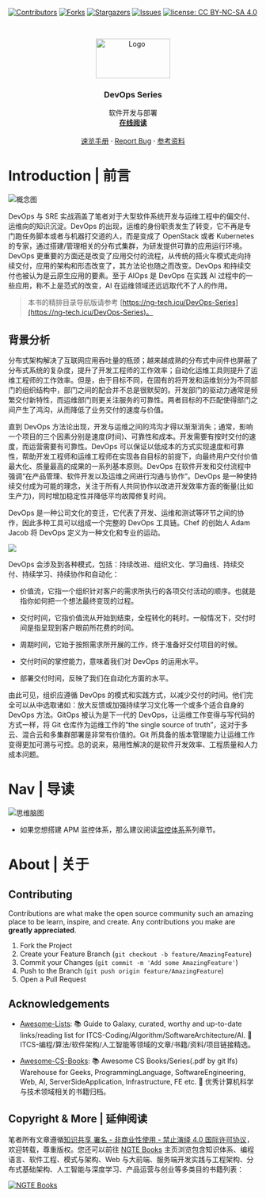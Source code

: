 [![Contributors][contributors-shield]][contributors-url]
[![Forks][forks-shield]][forks-url]
[![Stargazers][stars-shield]][stars-url]
[![Issues][issues-shield]][issues-url]
[![license: CC BY-NC-SA 4.0](https://img.shields.io/badge/license-CC%20BY--NC--SA%204.0-lightgrey.svg)][license-url]

<!-- PROJECT LOGO -->
<br />
<p align="center">
  <a href="https://github.com/wx-chevalier/DevOps-Series">
    <img src="https://s2.ax1x.com/2020/01/23/1V2lA1.png" alt="Logo" width="150" height="80">
  </a>

  <h3 align="center">DevOps Series</h3>

  <p align="center">
    软件开发与部署
    <br />
    <a href="https://github.com/wx-chevalier/DevOps-Series"><strong>在线阅读</strong></a>
    <br />
    <br />
    <a href="https://github.com/wx-chevalier/DevOps-Series">速览手册</a>
    ·
    <a href="https://github.com/wx-chevalier/DevOps-Series/issues">Report Bug</a>
    ·
    <a href="https://github.com/wx-chevalier/DevOps-Series/issues">参考资料</a>
  </p>
</p>

<!-- ABOUT THE PROJECT -->

# Introduction | 前言

![概念图](https://i.postimg.cc/G3QHZcky/image.png)

DevOps 与 SRE 实战涵盖了笔者对于大型软件系统开发与运维工程中的偏交付、运维向的知识沉淀。DevOps 的出现，运维的身份职责发生了转变，它不再是专门跑任务脚本或者与机器打交道的人，而是变成了 OpenStack 或者 Kubernetes 的专家，通过搭建/管理相关的分布式集群，为研发提供可靠的应用运行环境。DevOps 更重要的方面还是改变了应用交付的流程，从传统的搭火车模式走向持续交付，应用的架构和形态改变了，其方法论也随之而改变。DevOps 和持续交付也被认为是云原生应用的要素。至于 AIOps 是 DevOps 在实践 AI 过程中的一些应用，称不上是范式的改变，AI 在运维领域还远远取代不了人的作用。

> 本书的精排目录导航版请参考 [https://ng-tech.icu/DevOps-Series](https://ng-tech.icu/DevOps-Series)。

## 背景分析

分布式架构解决了互联网应用吞吐量的瓶颈；越来越成熟的分布式中间件也屏蔽了分布式系统的复杂度，提升了开发工程师的工作效率；自动化运维工具则提升了运维工程师的工作效率。但是，由于目标不同，在固有的将开发和运维划分为不同部门的组织结构中，部门之间的配合并不总是很默契的。开发部门的驱动力通常是频繁交付新特性，而运维部门则更关注服务的可靠性。两者目标的不匹配使得部门之间产生了鸿沟，从而降低了业务交付的速度与价值。

直到 DevOps 方法论出现，开发与运维之间的鸿沟才得以渐渐消失；通常，影响一个项目的三个因素分别是速度(时间)、可靠性和成本。开发需要有按时交付的速度，而运营需要有可靠性。DevOps 可以保证以低成本的方式实现速度和可靠性，帮助开发工程师和运维工程师在实现各自目标的前提下，向最终用户交付价值最大化、质量最高的成果的一系列基本原则。DevOps 在软件开发和交付流程中强调“在产品管理、软件开发以及运维之间进行沟通与协作”。DevOps 是一种使持续交付成为可能的理念，关注于所有人共同协作以改进开发效率方面的衡量(比如生产力)，同时增加稳定性并降低平均故障修复时间。

DevOps 是一种公司文化的变迁，它代表了开发、运维和测试等环节之间的协作，因此多种工具可以组成一个完整的 DevOps 工具链。Chef 的创始人 Adam Jacob 将 DevOps 定义为一种文化和专业的运动。

![](https://i.postimg.cc/wvLsRT8N/image.png)

DevOps 会涉及到各种模式，包括：持续改进、组织文化、学习曲线、持续交付、持续学习、持续协作和自动化：

- 价值流，它指一个组织针对客户的需求所执行的各项交付活动的顺序。也就是指你如何把一个想法最终变现的过程。

- 交付时间，它指价值流从开始到结束，全程转化的耗时。一般情况下，交付时间是指呈现到客户眼前所花费的时间。

- 周期时间，它始于按照需求所开展的工作，终于准备好交付项目的时候。

- 交付时间的掌控能力，意味着我们对 DevOps 的运用水平。

- 部署交付时间，反映了我们在自动化方面的水平。

由此可见，组织应遵循 DevOps 的模式和实践方式，以减少交付的时间。他们完全可以从中选取诸如：放大反馈或加强持续学习文化等一个或多个适合自身的 DevOps 方法。GitOps 被认为是下一代的 DevOps，让运维工作变得与写代码的方式一样，将 Git 仓库作为运维工作的“the single source of truth”，这对于多云、混合云和多集群部署是非常有价值的。Git 所具备的版本管理能力让运维工作变得更加可溯与可控。总的说来，易用性解决的是软件开发效率、工程质量和人力成本问题。

# Nav | 导读

![思维脑图](https://i.postimg.cc/52VkSTkK/DevOPS.png)

- 如果您想搭建 APM 监控体系，那么建议阅读[监控体系](./监控体系)系列章节。

# About | 关于

<!-- CONTRIBUTING -->

## Contributing

Contributions are what make the open source community such an amazing place to be learn, inspire, and create. Any contributions you make are **greatly appreciated**.

1. Fork the Project
2. Create your Feature Branch (`git checkout -b feature/AmazingFeature`)
3. Commit your Changes (`git commit -m 'Add some AmazingFeature'`)
4. Push to the Branch (`git push origin feature/AmazingFeature`)
5. Open a Pull Request

<!-- ACKNOWLEDGEMENTS -->

## Acknowledgements

- [Awesome-Lists](https://github.com/wx-chevalier/Awesome-Lists): 📚 Guide to Galaxy, curated, worthy and up-to-date links/reading list for ITCS-Coding/Algorithm/SoftwareArchitecture/AI. 💫 ITCS-编程/算法/软件架构/人工智能等领域的文章/书籍/资料/项目链接精选。

- [Awesome-CS-Books](https://github.com/wx-chevalier/Awesome-CS-Books): :books: Awesome CS Books/Series(.pdf by git lfs) Warehouse for Geeks, ProgrammingLanguage, SoftwareEngineering, Web, AI, ServerSideApplication, Infrastructure, FE etc. :dizzy: 优秀计算机科学与技术领域相关的书籍归档。

## Copyright & More | 延伸阅读

笔者所有文章遵循[知识共享 署名 - 非商业性使用 - 禁止演绎 4.0 国际许可协议](https://creativecommons.org/licenses/by-nc-nd/4.0/deed.zh)，欢迎转载，尊重版权。您还可以前往 [NGTE Books](https://ng-tech.icu/books/) 主页浏览包含知识体系、编程语言、软件工程、模式与架构、Web 与大前端、服务端开发实践与工程架构、分布式基础架构、人工智能与深度学习、产品运营与创业等多类目的书籍列表：

[![NGTE Books](https://s2.ax1x.com/2020/01/18/19uXtI.png)](https://ng-tech.icu/books/)

<!-- MARKDOWN LINKS & IMAGES -->
<!-- https://www.markdownguide.org/basic-syntax/#reference-style-links -->

[contributors-shield]: https://img.shields.io/github/contributors/wx-chevalier/DevOps-Series.svg?style=flat-square
[contributors-url]: https://github.com/wx-chevalier/DevOps-Series/graphs/contributors
[forks-shield]: https://img.shields.io/github/forks/wx-chevalier/DevOps-Series.svg?style=flat-square
[forks-url]: https://github.com/wx-chevalier/DevOps-Series/network/members
[stars-shield]: https://img.shields.io/github/stars/wx-chevalier/DevOps-Series.svg?style=flat-square
[stars-url]: https://github.com/wx-chevalier/DevOps-Series/stargazers
[issues-shield]: https://img.shields.io/github/issues/wx-chevalier/DevOps-Series.svg?style=flat-square
[issues-url]: https://github.com/wx-chevalier/DevOps-Series/issues
[license-shield]: https://img.shields.io/github/license/wx-chevalier/DevOps-Series.svg?style=flat-square
[license-url]: https://github.com/wx-chevalier/DevOps-Series/blob/master/LICENSE.txt
